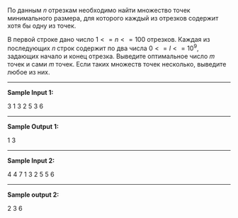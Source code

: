 По данным 𝑛 отрезкам необходимо найти множество точек минимального размера, для которого каждый из отрезков содержит хотя бы одну из точек.

В первой строке дано число $1 <= n <= 100$ отрезков. Каждая из последующих 𝑛 строк содержит по два числа $0<=l<=10^9$, задающих начало и конец отрезка. Выведите оптимальное число 𝑚 точек и сами 𝑚 точек. Если таких множеств точек несколько, выведите любое из них.

***

**Sample Input 1:**

3
1 3
2 5
3 6

***

**Sample Output 1:**

1
3

***

**Sample Input 2:**

4
4 7
1 3
2 5
5 6

***

**Sample output 2:**

2
3 6


